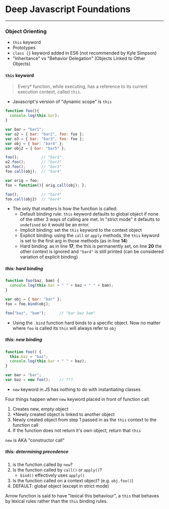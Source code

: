 # Deep Javascript Foundations

***

### Object Orienting

* `this` keyword
* Prototypes
* `class {}` keyword added in ES6 (not recommended by Kyle Simpson)
* "Inheritance" vs "Behavior Delegation" (Objects Linked to Other Objects)

#### `this` keyword

> Every* function, while executing, has a reference to its current execution context, called `this`.

* Javascript's version of "dynamic scope" is `this` 

```javascript
function foo(){
  console.log(this.bar);
}

var bar = "bar1";
var o2 = { bar: "bar2", foo: foo };
var o3 = { bar: "bar3", foo: foo };
var obj = { bar: "bar4" };
var obj2 = { bar: "bar5" };

foo();			// "bar1"
o2.foo();		// "bar2"
o3.foo();		// "bar3"
foo.call(obj);	// "bar4"

var orig = foo;
foo = function(){ orig.call(obj); };

foo(); 			// "bar4"
foo.call(obj2)	// "bar4"
```

* The only that matters is how the function is called:
  * Default binding rule: `this` keyword defaults to global object if none of the other 3 ways of calling are met. In "strict mode" it defaults to `undefined` so it would be an error. 
  * Implicit binding: set the `this` keyword to the context object 
  * Explicit binding: using the `call` or `apply` methods, the `this` keyword is set to the first arg in those methods (as in line **14**)
  * Hard binding: as in line **17**, the this is permanently set, on line **20** the other context is ignored and `"bar4"` is still printed (can be considered variation of explicit binding)

##### this: hard binding

```javascript
function foo(baz, bam) {
  console.log(this.bar + " " + baz + " " + bam);
}

var obj = { bar: "bar" };
foo = foo.bind(obj);

foo("baz", "bam");		// "bar baz bam"
```

* Using the `.bind` function hard binds to a specific object. Now no matter where `foo` is called its `this` will always refer to `obj` 

##### this: new binding

```javascript
function foo() {
  this.baz = "baz";
  console.log(this.bar + " " + baz);
}

var bar = "bar";
var baz = new foo();	// ???
```

* `new` keyword in JS has nothing to do with instantiating classes

   

Four things happen when `new` keyword placed in front of function call:

1. Creates new, empty object
2. *Newly created object is linked to another object
3. Newly created object from step 1 passed in as the `this` context to the function call
4. If the function does not return it's own object, return that `this`

`new` is AKA "constructor call"

##### this: determining precedence

1. is the function called by `new`?
2. Is the function called by `call()` or `apply()`?
   * `bind()` effectively uses `apply()`
3. Is the function called on a context object? (e.g. `obj.foo()`)
4. DEFAULT: global object (except in strict mode)

Arrow function is said to have "lexical this behaviour", a `this` that behaves by lexical rules rather than the `this` binding rules.